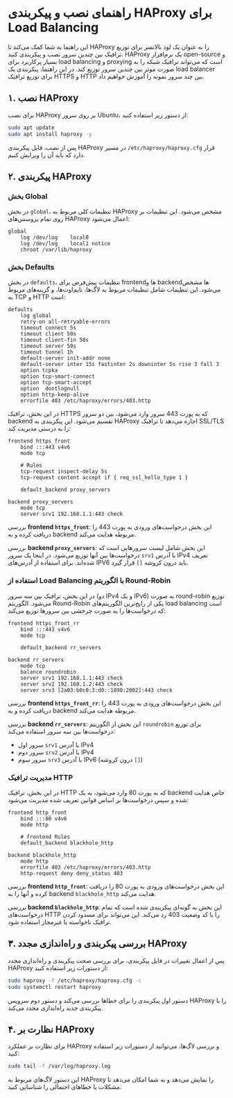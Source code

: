 # راهنمای نصب و پیکربندی HAProxy برای Load Balancing

این راهنما به شما کمک می‌کند تا HAProxy را به عنوان یک لود بالانسر برای توزیع ترافیک بین چندین سرور نصب و پیکربندی کنید. HAProxy یک نرم‌افزار open-source و بسیار پرکاربرد برای load balancing و proxying است که می‌تواند ترافیک شبکه را به صورت موثر بین چندین سرور توزیع کند. در این راهنما، پیکربندی یک load balancer برای توزیع ترافیک HTTPS و HTTP بین چند سرور نمونه را آموزش خواهیم داد.

## ۱. نصب HAProxy

برای نصب HAProxy بر روی سرور Ubuntu، از دستور زیر استفاده کنید:

```bash
sudo apt update
sudo apt install haproxy -y
```

پس از نصب، فایل پیکربندی HAProxy در مسیر `/etc/haproxy/haproxy.cfg` قرار دارد که باید آن را ویرایش کنیم.

## ۲. پیکربندی HAProxy

### بخش Global

در بخش `global`، تنظیمات کلی مربوط به HAProxy مشخص می‌شود. این تنظیمات بر روی تمام پروسس‌های HAProxy اعمال می‌شود:

```haproxy
global
    log /dev/log    local0
    log /dev/log    local1 notice
    chroot /var/lib/haproxy
```

### بخش Defaults

در بخش `defaults`، تنظیمات پیش‌فرض برای frontendها و backendها مشخص می‌شود. این تنظیمات شامل تنظیمات مربوط به لاگ‌ها، تایم‌اوت‌ها، و گزینه‌های مربوط به TCP و HTTP است:

```haproxy
defaults
    log global
    retry-on all-retryable-errors
    timeout connect 5s
    timeout client 50s
    timeout client-fin 50s
    timeout server 50s
    timeout tunnel 1h
    default-server init-addr none
    default-server inter 15s fastinter 2s downinter 5s rise 3 fall 3
    option tcpka
    option tcp-smart-connect
    option tcp-smart-accept
    option  dontlognull
    option http-keep-alive
    errorfile 403 /etc/haproxy/errors/403.http
```


در این بخش، ترافیک HTTPS که به پورت 443 سرور وارد می‌شود، بین دو سرور backend تقسیم می‌شود. این پیکربندی به HAProxy اجازه می‌دهد تا ترافیک SSL/TLS را به درستی مدیریت کند:

```haproxy
frontend https_front
    bind :::443 v4v6
    mode tcp

    # Rules
    tcp-request inspect-delay 5s
    tcp-request content accept if { req_ssl_hello_type 1 }

    default_backend proxy_servers

backend proxy_servers
    mode tcp
    server srv1 192.168.1.1:443 check
```

بررسی **frontend `https_front`**: این بخش درخواست‌های ورودی به پورت 443 را دریافت کرده و به backend مربوطه هدایت می‌کند.

بررسی **backend `proxy_servers`**: این بخش شامل لیست سرورهایی است که درخواست‌ها بین آنها توزیع می‌شود. در اینجا یک سرور `srv1` با آدرس IPv4 تعریف شده‌اند. برای استفاده از آدرس‌های IPV6 باید درون کروشه `[]` قرار گیرد.

### استفاده از Load Balancing با الگوریتم Round-Robin

در این بخش، ترافیک بین سه سرور (دو IPv4 و یک IPv6) به صورت round-robin توزیع می‌شود. الگوریتم Round-Robin یکی از رایج‌ترین الگوریتم‌های load balancing است که درخواست‌ها را به صورت چرخشی بین سرورها توزیع می‌کند:

```haproxy
frontend https_front_rr
    bind :::443 v4v6
    mode tcp

    default_backend rr_servers

backend rr_servers
    mode tcp
    balance roundrobin
    server srv1 192.168.1.1:443 check
    server srv2 192.168.1.2:443 check
    server srv3 [2a03:b0c0:3:d0::1890:2002]:443 check
```

بررسی **frontend `https_front_rr`**: این بخش درخواست‌های ورودی به پورت 443 را دریافت کرده و به backend مربوطه هدایت می‌کند.

بررسی **backend `rr_servers`**: این بخش از الگوریتم `roundrobin` برای توزیع درخواست‌ها بین سه سرور استفاده می‌کند:
  - سرور اول `srv1` با آدرس IPv4
  - سرور دوم `srv2` با آدرس IPv4
  - سرور سوم `srv3` با آدرس IPv6 (درون کروشه `[]`)

### مدیریت ترافیک HTTP

در این بخش، ترافیک HTTP که به پورت 80 وارد می‌شود، به یک backend خاص هدایت شده و سپس درخواست‌ها بر اساس قوانین تعریف شده مدیریت می‌شود:

```haproxy
frontend http_front
    bind :::80 v4v6
    mode http

    # frontend Rules
    default_backend blackhole_http

backend blackhole_http
    mode http
    errorfile 403 /etc/haproxy/errors/403.http
    http-request deny deny_status 403
```

بررسی **frontend `http_front`**: این بخش درخواست‌های ورودی به پورت 80 را دریافت کرده و آنها را به backend `blackhole_http` هدایت می‌کند.

بررسی **backend `blackhole_http`**: این بخش به گونه‌ای پیکربندی شده است که تمام درخواست‌های HTTP را با کد وضعیت 403 رد می‌کند. این می‌تواند برای مسدود کردن ترافیک ناخواسته یا غیرمجاز استفاده شود.

## ۳. بررسی پیکربندی و راه‌اندازی مجدد HAProxy

پس از اعمال تغییرات در فایل پیکربندی، برای بررسی صحت پیکربندی و راه‌اندازی مجدد HAProxy از دستورات زیر استفاده کنید:

```bash
sudo haproxy -f /etc/haproxy/haproxy.cfg -c
sudo systemctl restart haproxy
```

دستور اول پیکربندی را برای خطاها بررسی می‌کند و دستور دوم سرویس HAProxy را با پیکربندی جدید راه‌اندازی مجدد می‌کند.

## ۴. نظارت بر HAProxy

برای نظارت بر عملکرد HAProxy و بررسی لاگ‌ها، می‌توانید از دستورات زیر استفاده کنید:

```bash
sudo tail -f /var/log/haproxy.log
```

این دستور لاگ‌های مربوط به HAProxy را نمایش می‌دهد و به شما امکان می‌دهد تا مشکلات یا خطاهای احتمالی را شناسایی کنید.
